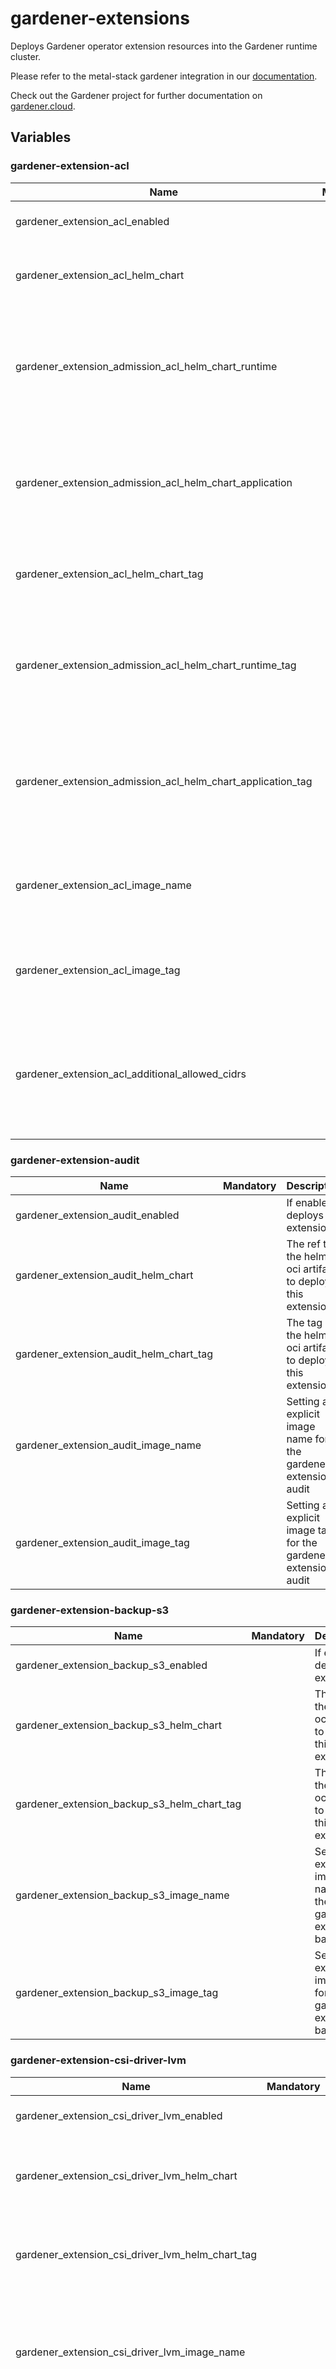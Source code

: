 # gardener-extensions

Deploys Gardener operator extension resources into the Gardener runtime cluster.

Please refer to the metal-stack gardener integration in our [documentation](https://docs.metal-stack.io/stable/overview/kubernetes/).

Check out the Gardener project for further documentation on [gardener.cloud](https://gardener.cloud/).

## Variables

### gardener-extension-acl

| Name                                                        | Mandatory | Description                                                                                             |
|-------------------------------------------------------------|-----------|---------------------------------------------------------------------------------------------------------|
| gardener_extension_acl_enabled                              |           | If enabled, deploys the extension                                                                       |
| gardener_extension_acl_helm_chart                           |           | The ref to the helm oci artifact to deploy this extension                                               |
| gardener_extension_admission_acl_helm_chart_runtime         |           | The ref to the helm oci artifact to deploy this extension's admission controller in the runtime cluster |
| gardener_extension_admission_acl_helm_chart_application     |           | The ref to the helm oci artifact to deploy this extension's admission controller in the virtual garden  |
| gardener_extension_acl_helm_chart_tag                       |           | The tag of the helm oci artifact to deploy this extension                                               |
| gardener_extension_admission_acl_helm_chart_runtime_tag     |           | The tag of the helm oci artifact to deploy this extension's admission controller in the runtime cluster |
| gardener_extension_admission_acl_helm_chart_application_tag |           | The tag of the helm oci artifact to deploy this extension's admission controller in the virtual garden  |
| gardener_extension_acl_image_name                           |           | Setting an explicit image name for the gardener-extension-acl                                           |
| gardener_extension_acl_image_tag                            |           | Setting an explicit image tag for the gardener-extensionacl                                             |
| gardener_extension_acl_additional_allowed_cidrs             |           | Additional allowed CIDRs to add when the extension gets enabled on a kube-apiserver                     |

### gardener-extension-audit

| Name                                    | Mandatory | Description                                                     |
|-----------------------------------------|-----------|-----------------------------------------------------------------|
| gardener_extension_audit_enabled        |           | If enabled, deploys the extension                               |
| gardener_extension_audit_helm_chart     |           | The ref to the helm oci artifact to deploy this extension       |
| gardener_extension_audit_helm_chart_tag |           | The tag of the helm oci artifact to deploy this extension       |
| gardener_extension_audit_image_name     |           | Setting an explicit image name for the gardener-extension-audit |
| gardener_extension_audit_image_tag      |           | Setting an explicit image tag for the gardener-extension-audit  |

### gardener-extension-backup-s3

| Name                                        | Mandatory | Description                                                         |
|---------------------------------------------|-----------|---------------------------------------------------------------------|
| gardener_extension_backup_s3_enabled        |           | If enabled, deploys the extension                                   |
| gardener_extension_backup_s3_helm_chart     |           | The ref to the helm oci artifact to deploy this extension           |
| gardener_extension_backup_s3_helm_chart_tag |           | The tag of the helm oci artifact to deploy this extension           |
| gardener_extension_backup_s3_image_name     |           | Setting an explicit image name for the gardener-extension-backup-s3 |
| gardener_extension_backup_s3_image_tag      |           | Setting an explicit image tag for the gardener-extension-backup-s3  |

### gardener-extension-csi-driver-lvm

| Name                                             | Mandatory | Description                                                              |
|--------------------------------------------------|-----------|--------------------------------------------------------------------------|
| gardener_extension_csi_driver_lvm_enabled        |           | If enabled, deploys the extension                                        |
| gardener_extension_csi_driver_lvm_helm_chart     |           | The ref to the helm oci artifact to deploy this extension                |
| gardener_extension_csi_driver_lvm_helm_chart_tag |           | The tag of the helm oci artifact to deploy this extension                |
| gardener_extension_csi_driver_lvm_image_name     |           | Setting an explicit image name for the gardener-extension-csi-driver-lvm |
| gardener_extension_csi_driver_lvm_image_tag      |           | Setting an explicit image tag for the gardener-extension-csi-driver-lvm  |

### gardener-extension-dns-powerdns

| Name                                                        | Mandatory | Description                                                                                                   |
|-------------------------------------------------------------|-----------|---------------------------------------------------------------------------------------------------------------|
| gardener_extension_dns_powerdns_enabled                     |           | If enabled, deploys the extension                                                                             |
| gardener_extension_dns_powerdns_helm_chart                  |           | The ref to the helm oci artifact to deploy this extension                                                     |
| gardener_extension_dns_powerdns_helm_chart_tag              |           | The tag of the helm oci artifact to deploy this extension                                                     |
| gardener_extension_dns_powerdns_additional_network_policies |           | Deploys additional network policies required if powerdns runs in the same cluster as the extension controller |
| gardener_extension_dns_powerdns_image_name                  |           | Setting an explicit image name for the gardener-extension-dns-powerdns                                        |
| gardener_extension_dns_powerdns_image_tag                   |           | Setting an explicit image tag for the gardener-extension-dns-powerdns                                         |

### gardener-extension-duros

| Name                                    | Mandatory | Description                                                            |
| --------------------------------------- | --------- | ---------------------------------------------------------------------- |
| gardener_extension_duros_enabled        |           | If enabled, deploys the extension                                      |
| gardener_extension_duros_helm_chart     |           | The ref to the helm oci artifact to deploy this extension              |
| gardener_extension_duros_helm_chart_tag |           | The tag of the helm oci artifact to deploy this extension              |
| gardener_extension_duros_regions_config |           | The configuration for the duros regions                                |
| gardener_extension_duros_image_name     |           | Setting an explicit image name for the gardener-extension-dns-powerdns |
| gardener_extension_duros_image_tag      |           | Setting an explicit image tag for the gardener-extension-dns-powerdns  |

### gardener-extension-networking-calico

| Name                                                           | Mandatory | Description                                                                                             |
|----------------------------------------------------------------|-----------|---------------------------------------------------------------------------------------------------------|
| gardener_extension_networking_calico_enabled                   |           | If enabled, deploys the extension                                                                       |
| gardener_extension_networking_calico_helm_chart                |           | The ref to the helm oci artifact to deploy this extension                                               |
| gardener_extension_admission_calico_helm_chart_runtime         |           | The ref to the helm oci artifact to deploy this extension's admission controller in the runtime cluster |
| gardener_extension_admission_calico_helm_chart_application     |           | The ref to the helm oci artifact to deploy this extension's admission controller in the virtual garden  |
| gardener_extension_networking_calico_helm_chart_tag            |           | The tag of the helm oci artifact to deploy this extension                                               |
| gardener_extension_admission_calico_helm_chart_runtime_tag     |           | The tag of the helm oci artifact to deploy this extension's admission controller in the runtime cluster |
| gardener_extension_admission_calico_helm_chart_application_tag |           | The tag of the helm oci artifact to deploy this extension's admission controller in the virtual garden  |

### gardener-extension-networking-cilium

| Name                                                           | Mandatory | Description                                                                                             |
|----------------------------------------------------------------|-----------|---------------------------------------------------------------------------------------------------------|
| gardener_extension_networking_cilium_enabled                   |           | If enabled, deploys the extension                                                                       |
| gardener_extension_networking_cilium_helm_chart                |           | The ref to the helm oci artifact to deploy this extension                                               |
| gardener_extension_admission_cilium_helm_chart_runtime         |           | The ref to the helm oci artifact to deploy this extension's admission controller in the runtime cluster |
| gardener_extension_admission_cilium_helm_chart_application     |           | The ref to the helm oci artifact to deploy this extension's admission controller in the virtual garden  |
| gardener_extension_networking_cilium_helm_chart_tag            |           | The tag of the helm oci artifact to deploy this extension                                               |
| gardener_extension_admission_cilium_helm_chart_runtime_tag     |           | The tag of the helm oci artifact to deploy this extension's admission controller in the runtime cluster |
| gardener_extension_admission_cilium_helm_chart_application_tag |           | The tag of the helm oci artifact to deploy this extension's admission controller in the virtual garden  |
| gardener_extension_networking_cilium_image_vector_overwrite    |           | Allows overriding the image vector for the networking cilium extension                                  |

### os-metal-extension

| Name                                       | Mandatory | Description                                               |
|--------------------------------------------|-----------|-----------------------------------------------------------|
| gardener_extension_os_metal_enabled        |           | If enabled, deploys the extension                         |
| gardener_extension_os_metal_helm_chart     |           | The ref to the helm oci artifact to deploy this extension |
| gardener_extension_os_metal_helm_chart_tag |           | The tag of the helm oci artifact to deploy this extension |

### gardener-extension-provider-gcp

| Name                                                        | Mandatory | Description                                                                                             |
|-------------------------------------------------------------|-----------|---------------------------------------------------------------------------------------------------------|
| gardener_extension_provider_gcp_enabled                     |           | If enabled, deploys the extension                                                                       |
| gardener_extension_provider_gcp_helm_chart                  |           | The ref to the helm oci artifact to deploy this extension                                               |
| gardener_extension_admission_gcp_helm_chart_runtime         |           | The ref to the helm oci artifact to deploy this extension's admission controller in the runtime cluster |
| gardener_extension_admission_gcp_helm_chart_application     |           | The ref to the helm oci artifact to deploy this extension's admission controller in the virtual garden  |
| gardener_extension_provider_gcp_helm_chart_tag              |           | The tag of the helm oci artifact to deploy this extension                                               |
| gardener_extension_admission_gcp_helm_chart_runtime_tag     |           | The tag of the helm oci artifact to deploy this extension's admission controller in the runtime cluster |
| gardener_extension_admission_gcp_helm_chart_application_tag |           | The tag of the helm oci artifact to deploy this extension's admission controller in the virtual garden  |

### gardener-extension-provider-metal

| Name                                                              | Mandatory | Description                                                                                               |
|-------------------------------------------------------------------|-----------|-----------------------------------------------------------------------------------------------------------|
| gardener_extension_provider_metal_enabled                         |           | If enabled, deploys the extension                                                                         |
| gardener_extension_provider_metal_helm_chart                      |           | The ref to the helm oci artifact to deploy this extension                                                 |
| gardener_extension_admission_metal_helm_chart_runtime             |           | The ref to the helm oci artifact to deploy this extension's admission controller in the runtime cluster   |
| gardener_extension_admission_metal_helm_chart_application         |           | The ref to the helm oci artifact to deploy this extension's admission controller in the virtual garden    |
| gardener_extension_provider_metal_helm_chart_tag                  |           | The tag of the helm oci artifact to deploy this extension                                                 |
| gardener_extension_admission_metal_helm_chart_runtime_tag         |           | The tag of the helm oci artifact to deploy this extension's admission controller in the runtime cluster   |
| gardener_extension_admission_metal_helm_chart_application_tag     |           | The tag of the helm oci artifact to deploy this extension's admission controller in the virtual garden    |
| gardener_extension_provider_metal_etcd_storage_class_name         |           | The storage class used for metal-stack shoot ETCDs                                                        |
| gardener_extension_provider_metal_etcd_backup_schedule            |           | The backup schedule for metal-stack shoot ETCDs                                                           |
| gardener_extension_provider_metal_etcd_delta_snapshot_period      |           | The delta snapshot period for metal-stack shoot ETCDs                                                     |
| gardener_extension_provider_metal_egress_destinations             |           | Sets allowed egress destinations for the `RestrictEgress` control plane feature gate of the GEPM          |
| gardener_extension_provider_metal_machine_images                  |           | Specifies the machine images that are usually the same as in the cloud profile                            |
| gardener_extension_provider_metal_duros_storage_enabled           |           | Enables the duros storage integration feature gate of the GEPM (Lightbits storage)                        |
| gardener_extension_provider_metal_duros_storage_config            |           | Configuration for the duros storage integration                                                           |
| gardener_extension_provider_metal_image_pull_policy               |           | Sets the image pull policy for components deployed through this extension controller.                     |
| gardener_extension_provider_metal_image_pull_secret               |           | Provide image pull secrets for deployed containers                                                        |
| gardener_extension_provider_metal_admission_replicas              |           | Specifies the amount of metal-admission webhook replicas                                                  |
| gardener_extension_provider_metal_admission_vpa                   |           | Enables the VPA for the metal-admission webhook                                                           |
| gardener_extension_provider_metal_firewall_internal_prefixes      |           | Configures the firewall deployment with these prefixes counted as internal prefixes (e.g. for accounting) |
| gardener_extension_provider_metal_admission_default_pods_cidr     |           | Configures the default pod CIDR of a shoot                                                                |
| gardener_extension_provider_metal_admission_default_services_cidr |           | Configures the default service CIDR of a shoot                                                            |

### shoot-cert-service

| Name                                                        | Mandatory | Description                                                                                                 |
|-------------------------------------------------------------|-----------|-------------------------------------------------------------------------------------------------------------|
| gardener_extension_shoot_cert_service_enabled               |           | If enabled, deploys the extension                                                                           |
| gardener_extension_shoot_cert_service_helm_chart            |           | The ref to the helm oci artifact to deploy this extension                                                   |
| gardener_extension_shoot_cert_service_helm_chart_tag        |           | The tag of the helm oci artifact to deploy this extension                                                   |
| gardener_extension_shoot_cert_service_issuer_private_key    |           | The Let's Encrypt private key used by the cert-management extension controller to setup signed certificates |
| gardener_extension_shoot_cert_service_issuer_email          |           | The issuer email used by the cert-management extension                                                      |
| gardener_extension_shoot_cert_service_issuer_server         |           | The issuer server used by the cert-management extension                                                     |
| gardener_extension_shoot_cert_service_precheck_nameservers  |           | To provide special set of nameservers to be used for prechecking DNSChallenges for an issuer                |
| gardener_extension_shoot_cert_service_shoot_issuers_enabled |           | If enabled, allows to specify issuers in the shoot clusters                                                 |
| gardener_extension_shoot_cert_service_image_name            |           | Setting an explicit image name                                                                              |
| gardener_extension_shoot_cert_service_image_tag             |           | Setting an explicit image tag                                                                               |

### shoot-dns-service

| Name                                                                      | Mandatory | Description                                                                                             |
|---------------------------------------------------------------------------|-----------|---------------------------------------------------------------------------------------------------------|
| gardener_extension_shoot_dns_service_enabled                              |           | If enabled, deploys the extension                                                                       |
| gardener_extension_shoot_dns_service_helm_chart                           |           | The ref to the helm oci artifact to deploy this extension                                               |
| gardener_extension_admission_shoot_dns_service_helm_chart_runtime         |           | The ref to the helm oci artifact to deploy this extension's admission controller in the runtime cluster |
| gardener_extension_admission_shoot_dns_service_helm_chart_application     |           | The ref to the helm oci artifact to deploy this extension's admission controller in the virtual garden  |
| gardener_extension_shoot_dns_service_helm_chart_tag                       |           | The tag of the helm oci artifact to deploy this extension                                               |
| gardener_extension_admission_shoot_dns_service_helm_chart_runtime_tag     |           | The tag of the helm oci artifact to deploy this extension's admission controller in the runtime cluster |
| gardener_extension_admission_shoot_dns_service_helm_chart_application_tag |           | The tag of the helm oci artifact to deploy this extension's admission controller in the virtual garden  |
| gardener_extension_shoot_dns_service_image_vector_overwrite               |           | Allows overriding the image vector for the shoot-dns-service extension                                  |
| gardener_extension_shoot_dns_service_dns_controller_manager_image_name    |           | Setting an explicit image name for the dns-controller-manager                                           |
| gardener_extension_shoot_dns_service_dns_controller_manager_image_tag     |           | Setting an explicit image tag for the dns-controller-manager                                            |
| gardener_extension_shoot_dns_service_dns_provider_replication             |           | Enable provider replication feature for the shoot-service-dns extension                                 |

### gardener-extension-ontap

| Name                                    | Mandatory | Description                                                     |
|-----------------------------------------|-----------|-----------------------------------------------------------------|
| gardener_extension_ontap_enabled        |           | If enabled, deploys the extension                               |
| gardener_extension_ontap_helm_chart     |           | The ref to the helm oci artifact to deploy this extension       |
| gardener_extension_ontap_helm_chart_tag |           | The tag of the helm oci artifact to deploy this extension       |
| gardener_extension_ontap_image_name     |           | Setting an explicit image name for the gardener-extension-ontap |
| gardener_extension_ontap_image_tag      |           | Setting an explicit image tag for the  gardener-extension-ontap |
